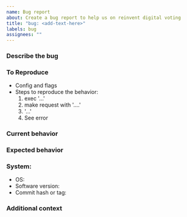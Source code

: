 ```yaml
---
name: Bug report
about: Create a bug report to help us on reinvent digital voting
title: "bug: <add-text-here>"
labels: bug
assignees: ""
---
```


### Describe the bug
<!--
A short summary of what the bug is.
Please be clear and concise.
-->

### To Reproduce

<!-- Please complete or edit the following information -->

- Config and flags
- Steps to reproduce the behavior:
  1. exec '...'
  2. make request with '....'
  3. '...'
  4. See error

### Current behavior
<!-- In depth explanation, if required, or a clear and concise description of what actually happens. -->

### Expected behavior
<!-- A clear and concise description of what you expected to happen. -->

### System:
<!-- Please complete the following information -->

- OS: <!-- e.g. Manjaro 20.1 -->
- Software version: <!-- e.g. Docker 8, Golang 1.15.1 -->
- Commit hash or tag: <!-- e.g. e84617d or 0.0.8 -->

### Additional context
<!-- Add any other context about the problem here. -->
